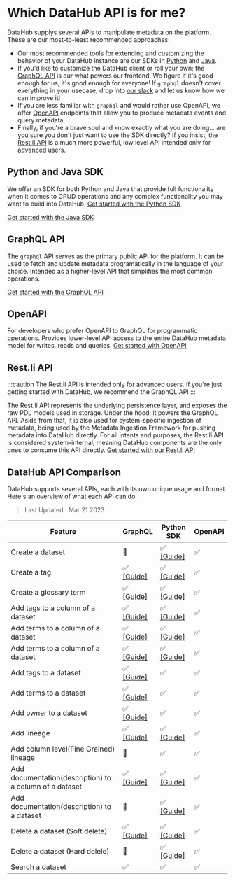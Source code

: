 # Which DataHub API is for me?

DataHub supplys several APIs to manipulate metadata on the platform. These are our most-to-least recommended approaches:

- Our most recommended tools for extending and customizing the behavior of your DataHub instance are our SDKs in [Python](metadata-ingestion/as-a-library.md) and [Java](metadata-integration/java/as-a-library.md).
- If you'd like to customize the DataHub client or roll your own; the [GraphQL API](docs/api/graphql/getting-started.md) is our what powers our frontend. We figure if it's good enough for us, it's good enough for everyone! If `graphql` doesn't cover everything in your usecase, drop into [our slack](docs/slack.md) and let us know how we can improve it!
- If you are less familiar with `graphql` and would rather use OpenAPI, we offer [OpenAPI](docs/api/openapi/openapi-usage-guide.md) endpoints that allow you to produce metadata events and query metadata.
- Finally, if you're a brave soul and know exactly what you are doing... are you sure you don't just want to use the SDK directly? If you insist, the [Rest.li API](docs/api/restli/restli-overview.md) is a much more powerful, low level API intended only for advanced users.

## Python and Java SDK

We offer an SDK for both Python and Java that provide full functionality when it comes to CRUD operations and any complex functionality you may want to build into DataHub.
<a
    className='button button--primary button--lg'
    href="/docs/metadata-ingestion/as-a-library">
Get started with the Python SDK
</a>

<a
    className='button button--primary button--lg'
    href="/docs/metadata-integration/java/as-a-library">
Get started with the Java SDK
</a>

## GraphQL API

The `graphql` API serves as the primary public API for the platform. It can be used to fetch and update metadata programatically in the language of your choice. Intended as a higher-level API that simplifies the most common operations.

<a
    className='button button--primary button--lg'
    href="/docs/api/graphql/getting-started">
Get started with the GraphQL API
</a>

## OpenAPI

For developers who prefer OpenAPI to GraphQL for programmatic operations. Provides lower-level API access to the entire DataHub metadata model for writes, reads and queries.
<a
    className='button button--primary button--lg'
    href="/docs/api/openapi/openapi-usage-guide">
Get started with OpenAPI
</a>

## Rest.li API

:::caution
The Rest.li API is intended only for advanced users. If you're just getting started with DataHub, we recommend the GraphQL API
:::

The Rest.li API represents the underlying persistence layer, and exposes the raw PDL models used in storage. Under the hood, it powers the GraphQL API. Aside from that, it is also used for system-specific ingestion of metadata, being used by the Metadata Ingestion Framework for pushing metadata into DataHub directly. For all intents and purposes, the Rest.li API is considered system-internal, meaning DataHub components are the only ones to consume this API directly.
<a
    className='button button--primary button--lg'
    href="/docs/api/restli/restli-overview">
Get started with our Rest.li API
</a>

## DataHub API Comparison

DataHub supports several APIs, each with its own unique usage and format.
Here's an overview of what each API can do.

> Last Updated : Mar 21 2023

| Feature                                                 | GraphQL                                                        | Python SDK                                                      | OpenAPI |
| ------------------------------------------------------- | -------------------------------------------------------------- | --------------------------------------------------------------- | ------- |
| Create a dataset                                        | 🚫                                                             | ✅ [[Guide]](/docs/api/tutorials/creating-datasets.md)          | ✅      |
| Create a tag                                            | ✅ [[Guide]](/docs/api/tutorials/creating-tags.md)             | ✅ [[Guide]](/docs/api/tutorials/creating-tags.md)              | ✅      |
| Create a glossary term                                  | ✅ [[Guide]](/docs/api/tutorials/creating-terms.md)            | ✅ [[Guide]](/docs/api/tutorials/creating-terms.md)             | ✅      |
| Add tags to a column of a dataset                       | ✅ [[Guide]](/docs/api/tutorials/adding-tags.md)               | ✅ [[Guide]](/docs/api/tutorials/adding-tags.md)                | ✅      |
| Add terms to a column of a dataset                      | ✅ [[Guide]](/docs/api/tutorials/adding-terms.md)              | ✅ [[Guide]](/docs/api/tutorials/adding-terms.md)               | ✅      |
| Add terms to a column of a dataset                      | ✅ [[Guide]](/docs/api/tutorials/adding-ownerships.md)         | ✅ [[Guide]](/docs/api/tutorials/adding-ownerships.md)          | ✅      |
| Add tags to a dataset                                   | ✅ [[Guide]](/docs/api/tutorials/adding-tags.md)               | ✅                                                              | ✅      |
| Add terms to a dataset                                  | ✅ [[Guide]](/docs/api/tutorials/adding-terms.md)              | ✅                                                              | ✅      |
| Add owner to a dataset                                  | ✅ [[Guide]](/docs/api/tutorials/adding-ownerships.md)         | ✅                                                              | ✅      |
| Add lineage                                             | ✅ [[Guide]](/docs/api/tutorials/adding-lineage.md)            | ✅ [[Guide]](/docs/api/tutorials/adding-lineage.md)             | ✅      |
| Add column level(Fine Grained) lineage                  | 🚫                                                             | ✅                                                              | ✅      |
| Add documentation(description) to a column of a dataset | ✅ [[Guide]](/docs/api/tutorials/adding-column-description.md) | ✅ [[Guide]](/docs/api/tutorials/adding-column-description.md)  | ✅      |
| Add documentation(description) to a dataset             | 🚫                                                             | ✅ [[Guide]](/docs/api/tutorials/adding-dataset-description.md) | ✅      |
| Delete a dataset (Soft delete)                          | ✅ [[Guide]](/docs/api/tutorials/deleting-entities-by-urn.md)  | ✅ [[Guide]](/docs/api/tutorials/deleting-entities-by-urn.md)   | ✅      |
| Delete a dataset (Hard delele)                          | 🚫                                                             | ✅ [[Guide]](/docs/api/tutorials/deleting-entities-by-urn.md)   | ✅      |
| Search a dataset                                        | ✅                                                             | ✅                                                              | ✅      |
